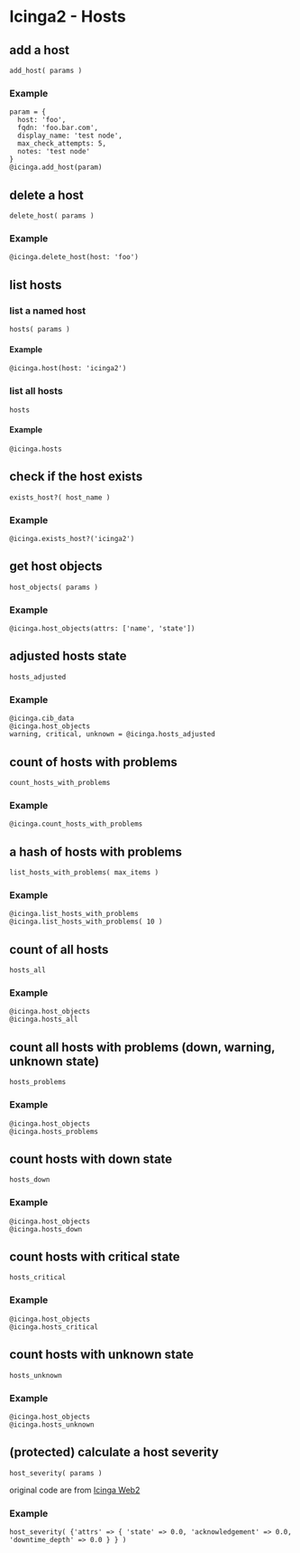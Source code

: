 # Icinga2 - Hosts

## <a name="add-host"></a>add a host
    add_host( params )

### Example
    param = {
      host: 'foo',
      fqdn: 'foo.bar.com',
      display_name: 'test node',
      max_check_attempts: 5,
      notes: 'test node'
    }
    @icinga.add_host(param)


## <a name="delete-host"></a>delete a host
    delete_host( params )

### Example
    @icinga.delete_host(host: 'foo')


## <a name="list-hosts"></a>list hosts

### list a named host
    hosts( params )

#### Example
    @icinga.host(host: 'icinga2')

### list all hosts
    hosts

#### Example
    @icinga.hosts


## <a name="host-exists"></a>check if the host exists
    exists_host?( host_name )

### Example
    @icinga.exists_host?('icinga2')


## <a name="list-host-objects"></a>get host objects
    host_objects( params )

### Example
    @icinga.host_objects(attrs: ['name', 'state'])


## <a name="hosts-adjusted"></a>adjusted hosts state
    hosts_adjusted

### Example
    @icinga.cib_data
    @icinga.host_objects
    warning, critical, unknown = @icinga.hosts_adjusted


## <a name="count-hosts-with-problems"></a>count of hosts with problems
    count_hosts_with_problems

### Example
    @icinga.count_hosts_with_problems


## <a name="list-hosts-with-problems"></a>a hash of hosts with problems
    list_hosts_with_problems( max_items )

### Example
    @icinga.list_hosts_with_problems
    @icinga.list_hosts_with_problems( 10 )


## <a name="count-all-hosts"></a>count of all hosts
    hosts_all

### Example
    @icinga.host_objects
    @icinga.hosts_all


## <a name="count-host-problems"></a>count all hosts with problems (down, warning, unknown state)
    hosts_problems

### Example
    @icinga.host_objects
    @icinga.hosts_problems


## <a name="count-hosts-down"></a>count hosts with down state
    hosts_down

### Example
    @icinga.host_objects
    @icinga.hosts_down


## <a name="count-hosts-critical"></a>count hosts with critical state
    hosts_critical

### Example
    @icinga.host_objects
    @icinga.hosts_critical


## <a name="count-hosts-unknown"></a>count hosts with unknown state
    hosts_unknown

### Example
    @icinga.host_objects
    @icinga.hosts_unknown


## <a name="host-severity"></a>(protected) calculate a host severity
    host_severity( params )

original code are from [Icinga Web2](/modules/monitoring/library/Monitoring/Backend/Ido/Query/ServicestatusQuery.php)

### Example
    host_severity( {'attrs' => { 'state' => 0.0, 'acknowledgement' => 0.0, 'downtime_depth' => 0.0 } } )
